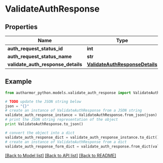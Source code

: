 # ValidateAuthResponse


## Properties
Name | Type | Description | Notes
------------ | ------------- | ------------- | -------------
**auth_request_status_id** | **int** |  | [optional] 
**auth_request_status_name** | **str** |  | [optional] 
**validate_auth_response_details** | [**ValidateAuthResponseDetails**](ValidateAuthResponseDetails.md) |  | [optional] 

## Example

```python
from autharmor_python.models.validate_auth_response import ValidateAuthResponse

# TODO update the JSON string below
json = "{}"
# create an instance of ValidateAuthResponse from a JSON string
validate_auth_response_instance = ValidateAuthResponse.from_json(json)
# print the JSON string representation of the object
print ValidateAuthResponse.to_json()

# convert the object into a dict
validate_auth_response_dict = validate_auth_response_instance.to_dict()
# create an instance of ValidateAuthResponse from a dict
validate_auth_response_form_dict = validate_auth_response.from_dict(validate_auth_response_dict)
```
[[Back to Model list]](../README.md#documentation-for-models) [[Back to API list]](../README.md#documentation-for-api-endpoints) [[Back to README]](../README.md)


